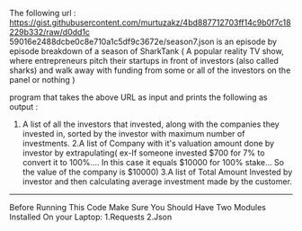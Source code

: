The following url :
https://gist.githubusercontent.com/murtuzakz/4bd887712703ff14c9b0f7c18229b332/raw/d0dd1c
59016e2488dcbe0c8e710a1c5df9c3672e/season7.json
is an episode by episode breakdown of a season of SharkTank ( A popular reality TV show,
where entrepreneurs pitch their startups in front of investors (also called sharks) and walk away
with funding from some or all of the investors on the panel or nothing )

program that takes the above URL as input and prints the following as output :
1. A list of all the investors that invested, along with the companies they invested in, sorted
by the investor with maximum number of investments.
2.A list of Company with it's valuation amount done by investor by extrapulating( ex-If someone invested $700 for 7% to convert it to 100%.... In this case it equals $10000 for 100% stake... So the value of the company is $10000)
3.A list of Total Amount Invested by investor and then calculating average investment made by the customer.
-----------------------------------------------------------------------------------------------------------------
Before Running This Code Make Sure You Should Have Two Modules Installed On your Laptop:
1.Requests
2.Json
